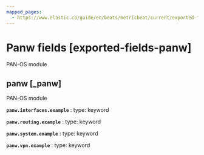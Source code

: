 ```yaml
---
mapped_pages:
  - https://www.elastic.co/guide/en/beats/metricbeat/current/exported-fields-panw.html
---
```


# Panw fields [exported-fields-panw]

PAN-OS module

## panw [_panw]

PAN-OS module

**`panw.interfaces.example`**
:   type: keyword


**`panw.routing.example`**
:   type: keyword


**`panw.system.example`**
:   type: keyword


**`panw.vpn.example`**
:   type: keyword


